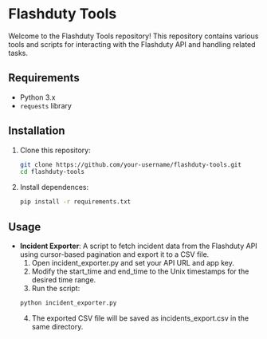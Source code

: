 # Flashduty Tools

Welcome to the Flashduty Tools repository! This repository contains various tools and scripts for interacting with the Flashduty API and handling related tasks. 

## Requirements

- Python 3.x
- `requests` library

## Installation

1. Clone this repository:
   ```bash
   git clone https://github.com/your-username/flashduty-tools.git
   cd flashduty-tools
   ```
2. Install dependences:
   ```bash
   pip install -r requirements.txt
   ```

## Usage

- **Incident Exporter**: A script to fetch incident data from the Flashduty API using cursor-based pagination and export it to a CSV file.
	1.	Open incident_exporter.py and set your API URL and app key.
	2.	Modify the start_time and end_time to the Unix timestamps for the desired time range.
   3. Run the script:
   ```bash
   python incident_exporter.py
   ```
   4.	The exported CSV file will be saved as incidents_export.csv in the same directory.
